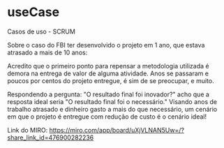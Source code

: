 # useCase
 Casos de uso - SCRUM

Sobre o caso do FBI ter desenvolvido o projeto em 1 ano, que estava atrasado a mais de 10 anos:

Acredito que o primeiro ponto para repensar a metodologia utilizada é demora na entrega de valor
de alguma atividade. Anos se passaram e poucos por centos do projeto entregue, é sim de se preocupar, e muito.


Respondendo a pergunta: "O resultado final foi inovador?" acho que a resposta ideal seria "O resultado final foi o necessário." Visando anos de trabalho atrasado e dinheiro gasto a mais do que necessário, um cenário em que o projeto é entregue com redução de custo é o cenário ideal!

Link do MIRO:
https://miro.com/app/board/uXjVLNAN5Uw=/?share_link_id=476900282236

